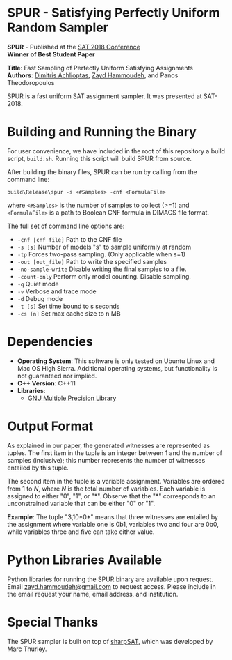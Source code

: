 # SPUR - Satisfying Perfectly Uniform Random Sampler

**SPUR** - Published at the [SAT 2018 Conference](http://sat2018.azurewebsites.net/)  
**Winner of Best Student Paper**

**Title**: Fast Sampling of Perfectly Uniform Satisfying Assignments  
**Authors**: [Dimitris Achlioptas](https://users.soe.ucsc.edu/~optas/), [Zayd Hammoudeh](https://users.soe.ucsc.edu/~zayd/), and Panos Theodoropoulos

SPUR is a fast uniform SAT assignment sampler.  It was presented at SAT-2018. 

# Building and Running the Binary

For user convenience, we have included in the root of this repository a build script, `build.sh`.  Running this script will build SPUR from source.

After building the binary files, SPUR can be run by calling from the command line:

`build\Release\spur -s <#Samples> -cnf <FormulaFile>` 

where `<#Samples>` is the number of samples to collect (>=1) and `<FormulaFile>` is a path to Boolean CNF formula in DIMACS file format.

The full set of command line options are:
* `-cnf [cnf_file]` Path to the CNF file
* `-s [s]` 	 Number of models "s" to sample uniformly at random
* `-tp`    	 Forces two-pass sampling. (Only applicable when s=1)
* `-out [out_file]`  Path to write the specified samples
* `-no-sample-write` Disable writing the final samples to a file.
* `-count-only`	 Perform only model counting.  Disable sampling.
* `-q`     	 Quiet mode
* `-v`     	 Verbose and trace mode
* `-d`     	 Debug mode
* `-t [s]` 	 Set time bound to s seconds
* `-cs [n]`	 Set max cache size to n MB

# Dependencies

* **Operating System**: This software is only tested on Ubuntu Linux and Mac OS High Sierra. Additional operating systems, but functionality is not guaranteed nor implied.
* **C++ Version**: C++11
* **Libraries**:
  - [GNU Multiple Precision Library](https://gmplib.org/)

# Output Format

As explained in our paper, the generated witnesses are represented as tuples.  The first item in the tuple is an integer between 1 and the number of samples (inclusive); this number represents the number of witnesses entailed by this tuple.  

The second item in the tuple is a variable assignment.  Variables are ordered from 1 to *N*, where *N* is the total number of variables.  Each variable is assigned to either "0", "1", or "\*".  Observe that the "\*" corresponds to an unconstrained variable that can be either "0" or "1".

**Example**: The tuple "3,10\*0\*" means that three witnesses are entailed by the assignment where variable one is 0b1, variables two and four are 0b0, while variables three and five can take either value.

# Python Libraries Available

Python libraries for running the SPUR binary are available upon request.  Email zayd.hammoudeh@gmail.com to request access.  Please include in the email request your name, email address, and institution.

# Special Thanks

The SPUR sampler is built on top of [sharpSAT](https://github.com/marcthurley/sharpSAT), which was developed by Marc Thurley.

